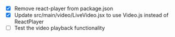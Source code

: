 - [x] Remove react-player from package.json
- [x] Update src/main/video/LiveVideo.jsx to use Video.js instead of ReactPlayer
- [ ] Test the video playback functionality
